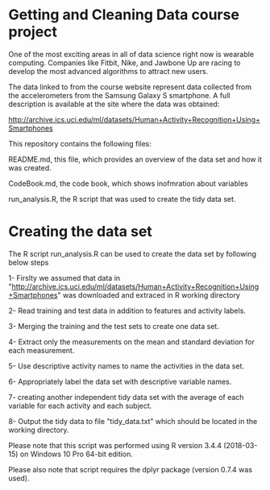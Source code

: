 # Getting and Cleaning Data course project

One of the most exciting areas in all of data science right now is wearable computing. Companies like Fitbit, Nike, and Jawbone Up are racing to develop the most advanced algorithms to attract new users. 

The data linked to from the course website represent data collected from the accelerometers from the Samsung Galaxy S smartphone. A full description is available at the site where the data was obtained:

http://archive.ics.uci.edu/ml/datasets/Human+Activity+Recognition+Using+Smartphones

This repository contains the following files:

README.md, this file, which provides an overview of the data set and how it was created.

CodeBook.md, the code book, which shows inofmration about variables

run_analysis.R, the R script that was used to create the tidy data set.

# Creating the data set

The R script run_analysis.R can be used to create the data set by following below steps

1- Firslty we assumed that data in "http://archive.ics.uci.edu/ml/datasets/Human+Activity+Recognition+Using+Smartphones" was downloaded and extraced in R working directory

2- Read training and test data in addition to features and activity labels.

3- Merging the training and the test sets to create one data set.

4- Extract only the measurements on the mean and standard deviation for each measurement.

5- Use descriptive activity names to name the activities in the data set.

6- Appropriately label the data set with descriptive variable names.

7- creating another independent tidy data set with the average of each variable for each activity and each subject.

8- Output the tidy data to file "tidy_data.txt" which should be located in the working directory.


Please note that this script was performed using R version 3.4.4 (2018-03-15) on Windows 10 Pro 64-bit edition.

Please also note that script requires the dplyr package (version 0.7.4 was used).
